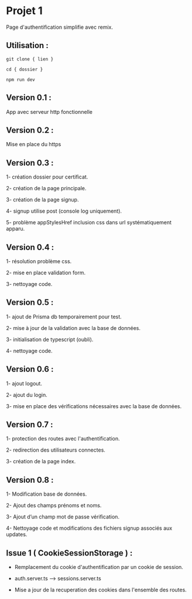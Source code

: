 # Projet 1 

Page d'authentification simplifie avec remix. 

## Utilisation : 
``` 
git clone { lien } 
``` 

``` 
cd { dossier } 
``` 

``` 
npm run dev 
``` 
## Version 0.1 :  

App avec serveur http fonctionnelle 

## Version 0.2 :  

Mise en place du https 

## Version 0.3 :  

1- création dossier pour certificat. 

2- création de la page principale. 

3- création de la page signup. 

4- signup utilise post (console log uniquement). 

5- problème appStylesHref inclusion css dans url systématiquement apparu. 

## Version 0.4 :  

1- résolution problème css. 

2- mise en place validation form. 

3- nettoyage code. 

## Version 0.5 :  

1- ajout de Prisma db temporairement pour test. 

2- mise à jour de la validation avec la base de données. 

3- initialisation de typescript (oubli). 

4- nettoyage code. 

## Version 0.6 :  

1- ajout logout. 

2- ajout du login. 

3- mise en place des vérifications nécessaires avec la base de données. 

## Version 0.7 : 

1- protection des routes avec l'authentification. 

2- redirection des utilisateurs connectes. 

3- création de la page index.

## Version 0.8 : 

1- Modification base de données. 

2- Ajout des champs prénoms et noms. 

3- Ajout d’un champ mot de passe vérification. 

4- Nettoyage code et modifications des fichiers signup associés aux updates.  

## Issue 1 ( CookieSessionStorage ) :

- Remplacement du cookie d'authentification par un cookie de session.

- auth.server.ts --> sessions.server.ts

- Mise a jour de la recuperation des cookies dans l'ensemble des routes.